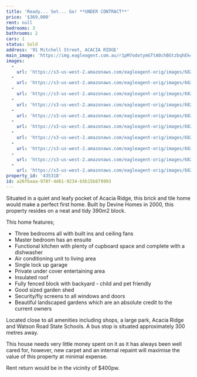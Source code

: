 ```yaml
---
title: 'Ready... Set... Go! **UNDER CONTRACT**'
price: '$369,000'
rent: null
bedrooms: 3
bathrooms: 2
cars: 1
status: Sold
address: '91 Mitchell Street, ACACIA RIDGE'
main_image: 'https://img.eagleagent.com.au/r1pM7odotymGTtA0chBGtzbqhEk=/1280x854/smart/https://s3-us-west-2.amazonaws.com/eagleagent-orig/images/6823163/118294267-image-M.jpg'
images:
  -
    url: 'https://s3-us-west-2.amazonaws.com/eagleagent-orig/images/6823172/118294267-image-I.jpg'
  -
    url: 'https://s3-us-west-2.amazonaws.com/eagleagent-orig/images/6823171/118294267-image-H.jpg'
  -
    url: 'https://s3-us-west-2.amazonaws.com/eagleagent-orig/images/6823170/118294267-image-G.jpg'
  -
    url: 'https://s3-us-west-2.amazonaws.com/eagleagent-orig/images/6823169/118294267-image-F.jpg'
  -
    url: 'https://s3-us-west-2.amazonaws.com/eagleagent-orig/images/6823168/118294267-image-E.jpg'
  -
    url: 'https://s3-us-west-2.amazonaws.com/eagleagent-orig/images/6823167/118294267-image-D.jpg'
  -
    url: 'https://s3-us-west-2.amazonaws.com/eagleagent-orig/images/6823166/118294267-image-C.jpg'
  -
    url: 'https://s3-us-west-2.amazonaws.com/eagleagent-orig/images/6823165/118294267-image-B.jpg'
  -
    url: 'https://s3-us-west-2.amazonaws.com/eagleagent-orig/images/6823164/118294267-image-A.jpg'
  -
    url: 'https://s3-us-west-2.amazonaws.com/eagleagent-orig/images/6823163/118294267-image-M.jpg'
property_id: '435318'
id: a26fbaaa-978f-4d61-9234-b5b15b879993
---
```

Situated in a quiet and leafy pocket of Acacia Ridge, this brick and tile home would make a perfect first home. Built by Devine Homes in 2000, this property resides on a neat and tidy 390m2 block.

This home features;
*  Three bedrooms all with built ins and ceiling fans
*  Master bedroom has an ensuite
*  Functional kitchen with plenty of cupboard space and complete with a dishwasher
*  Air conditioning unit to living area
*  Single lock up garage
*  Private under cover entertaining area
*  Insulated roof
*  Fully fenced block with backyard - child and pet friendly
*  Good sized garden shed
*  Security/fly screens to all windows and doors
*  Beautiful landscaped gardens which are an absolute credit to the current owners

Located close to all amenities including shops, a large park, Acacia Ridge and Watson Road State Schools. A bus stop is situated approximately 300 metres away.

This house needs very little money spent on it as it has always been well cared for, however, new carpet and an internal repaint will maximise the value of this property at minimal expense.

Rent return would be in the vicinity of $400pw.